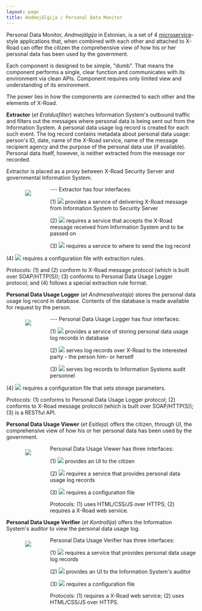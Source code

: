 ```yaml
---
layout: page
title: Andmejälgija / Personal Data Monitor
---
```


Personal Data Monitor, *Andmejälgija* in Estonian, is a set of 4 [microservice](https://en.wikipedia.org/wiki/Microservices)-style  applications that, when combined with each other and attached to X-Road can offer the citizen the comprehensive view of how his or her personal data has been used by the government.

Each component is designed to be simple, "dumb". That means the component performs a single, clear function and communicates with its environment via clean APIs. Component requires only limited view and understanding of its environment. 

The power lies in how the components are connected to each other and the elements of X-Road.

**Extractor** (*et* *Eraldusfilter*) watches Information System's outbound traffic and filters out the messages where personal data is being sent out from the Information System. A personal data usage log record is created for each such event. The log record contains metadata about personal data usage: person's ID, date, name of the X-Road service, name of the message recipient agency and the purpose of the personal data use (if available). Personal data itself, however, is neither extracted from the message nor recorded. 

Extractor is placed as a proxy between X-Road Security Server and governmental Information System.  

<img style='float:left; margin: 10px 50px 140px 50px;' src='{{ site.url }}/img/Extractor.svg'>
---
Extractor has four interfaces:

(1) <img style='display: inline-block;' src='{{ site.url }}/img/ProvidesRIGHT.svg'> provides a service of delivering X-Road message from Information System to Security Server

(2) <img style='display: inline-block;' src='{{ site.url }}/img/RequiresLEFT.svg'> requires a service that accepts the X-Road message received from Information System and to be passed on

(3) <img style='display: inline-block;' src='{{ site.url }}/img/RequiresDOWN.svg'> requires a service to where to send the log record

(4) <img style='display: inline-block;' src='{{ site.url }}/img/ConfUP.svg'> requires a configuration file with extraction rules.

Protocols: (1) and (2) conform to X-Road message protocol (which is built over SOAP/HTTP(S)); (3) conforms to Personal Data Usage Logger protocol; and (4) follows a special extraction rule format.

**Personal Data Usage Logger** (*et* *Andmesalvestaja*) stores the personal data usage log record in database. Contents of the database is made available for request by the person.  

<img style='float:left; margin: 10px 50px 140px 50px;'  src='{{ site.url }}/img/Logger.svg'>
---
Personal Data Usage Logger has four interfaces:

(1) <img style='display: inline-block;' src='{{ site.url }}/img/ProvidesUP.svg'> provides a service of storing personal data usage log records in database

(2) <img style='display: inline-block;' src='{{ site.url }}/img/ProvidesLEFT.svg'> serves log records over X-Road to the interested party - the person him- or herself 

(3) <img style='display: inline-block;' src='{{ site.url }}/img/ProvidesDOWN.svg'> serves log records to Information Systems audit personnel

(4) <img style='display: inline-block;' src='{{ site.url }}/img/ConfRIGHT.svg'> requires a configuration file that sets storage parameters.

Protocols: (1) conforms to Personal Data Usage Logger protocol; (2) conforms to X-Road message protocol (which is built over SOAP/HTTP(S)); (3) is a RESTful API.

**Personal Data Usage Viewer** (*et* *Esitleja*) offers the citizen, through UI, the comprehensive view of how his or her personal data has been used by the government.  

<img style='float:left; margin: 10px 50px 140px 50px;'  src='{{ site.url }}/img/Viewer.svg'>

Personal Data Usage Viewer has three interfaces:

(1) <img style='display: inline-block;' src='{{ site.url }}/img/ProvidesLEFT.svg'> provides an UI to the citizen

(2) <img style='display: inline-block;' src='{{ site.url }}/img/RequiresRIGHT.svg'> requires a service that provides personal data usage log records 

(3) <img style='display: inline-block;' src='{{ site.url }}/img/ConfUP.svg'> requires a configuration file

Protocols: (1) uses HTML/CSS/JS over HTTPS; (2) requires a X-Road web service.

**Personal Data Usage Verifier** (*et* *Kontrollija*) offers the Information System's auditor to view the personal data usage log.  

<img style='float:left; margin: 10px 50px 140px 50px;'  src='{{ site.url }}/img/Verifier.svg'>

Personal Data Usage Verifier has three interfaces:

(1) <img style='display: inline-block;' src='{{ site.url }}/img/RequiresRIGHT.svg'> requires a service that provides personal data usage log records 

(2) <img style='display: inline-block;' src='{{ site.url }}/img/ProvidesLEFT.svg'> provides an UI to the Information System's auditor

(3) <img style='display: inline-block;' src='{{ site.url }}/img/ConfUP.svg'> requires a configuration file

Protocols: (1) requires a X-Road web service; (2) uses HTML/CSS/JS over HTTPS.





